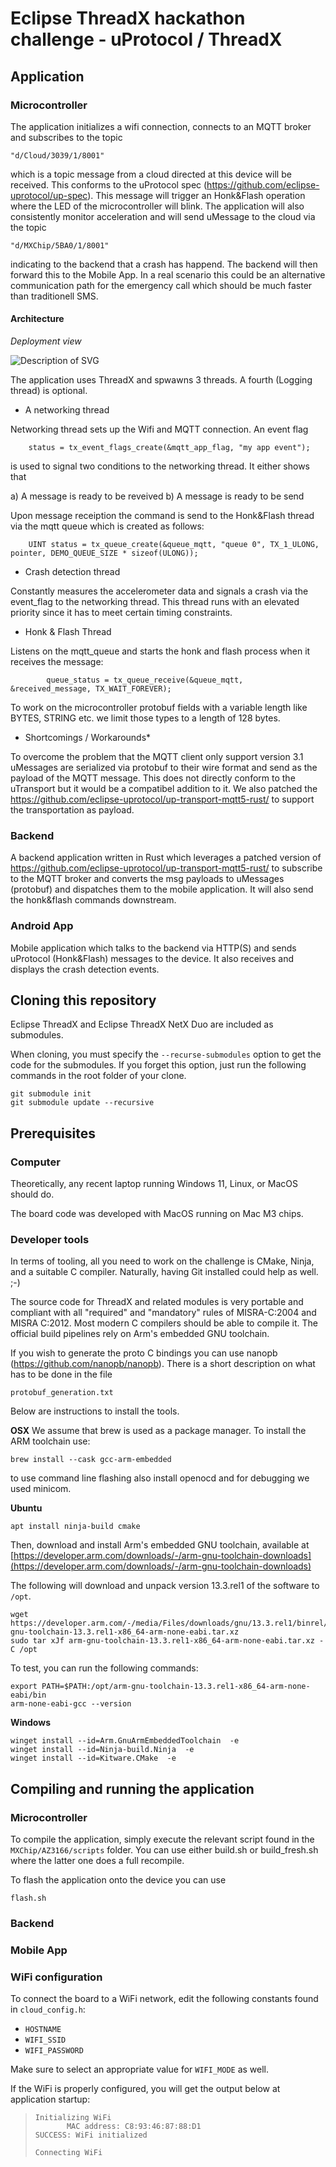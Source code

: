 <!--
  Copyright (c) 2024 Eclipse Foundation
 
  This program and the accompanying materials are made available 
  under the terms of the MIT license which is available at
  https://opensource.org/license/mit.
 
  SPDX-License-Identifier: MIT
 
  Contributors: 
      Frédéric Desbiens - Initial version.

-->

# Eclipse ThreadX hackathon challenge - uProtocol / ThreadX

## Application 

### Microcontroller

The application initializes a wifi connection, connects to an MQTT broker and subscribes to the topic
```
"d/Cloud/3039/1/8001"
```
which is a topic message from a cloud directed at this device will be received. This conforms to the uProtocol spec (https://github.com/eclipse-uprotocol/up-spec). This message will trigger an Honk&Flash operation where the LED of the microcontroller will blink. The application will also consistently monitor acceleration and will send  uMessage to the cloud via the topic
```
"d/MXChip/5BA0/1/8001"
```
indicating to the backend that a crash has happend. The backend will then forward this to the Mobile App. In a real scenario this could be an alternative communication path for the emergency call which should be much faster than traditionell SMS.

#### Architecture

*Deployment view*

![Description of SVG](sdv.svg)

The application uses ThreadX and spwawns 3 threads. A fourth (Logging thread) is optional.

- A networking thread

Networking thread sets up the Wifi and MQTT connection. An event flag
```
    status = tx_event_flags_create(&mqtt_app_flag, "my app event");
```
is used to signal two conditions to the networking thread. It either shows that

a) A message is ready to be reveived 
b) A message is ready to be send

Upon message receiption the command is send to the Honk&Flash thread via the mqtt queue which is created as follows:

```
    UINT status = tx_queue_create(&queue_mqtt, "queue 0", TX_1_ULONG, pointer, DEMO_QUEUE_SIZE * sizeof(ULONG));
```

- Crash detection thread

Constantly measures the accelerometer data and signals a crash via the event_flag to the networking thread. This thread runs with an elevated priority since it has to meet certain timing constraints. 

- Honk & Flash Thread

Listens on the mqtt_queue and starts the honk and flash process when it receives the message:

```
        queue_status = tx_queue_receive(&queue_mqtt, &received_message, TX_WAIT_FOREVER);
```

To work on the microcontroller protobuf fields with a variable length like BYTES, STRING etc. we limit those types to a length of 128 bytes.  

* Shortcomings / Workarounds*

To overcome the problem that the MQTT client only support version 3.1 uMessages are serialized via protobuf to their wire format and send as the payload of the MQTT message. This does not directly conform to the uTransport but it would be a compatibel addition to it. We also patched the https://github.com/eclipse-uprotocol/up-transport-mqtt5-rust/ to support the transportation as payload.  

### Backend

A backend application written in Rust which leverages a patched version of https://github.com/eclipse-uprotocol/up-transport-mqtt5-rust/ to subscribe to the MQTT broker and converts the msg payloads to uMessages (protobuf) and dispatches them to the mobile application. It will also send the honk&flash commands downstream.

### Android App

Mobile application which talks to the backend via HTTP(S) and sends uProtocol (Honk&Flash) messages to the device. It also receives and displays the crash detection events.


## Cloning this repository
Eclipse ThreadX and Eclipse ThreadX NetX Duo are included as submodules.

When cloning, you must specify the `--recurse-submodules` option to get the code for the submodules. If you forget this option, just run the following commands in the root folder of your clone. 

```
git submodule init
git submodule update --recursive
```

## Prerequisites

### Computer
Theoretically, any recent laptop running Windows 11, Linux, or MacOS should do.

The board code was developed with MacOS running on Mac M3 chips. 

### Developer tools
In terms of tooling, all you need to work on the challenge is CMake, Ninja, and a suitable C compiler. Naturally, having Git installed could help as well. ;-)

The source code for ThreadX and related modules is very portable and compliant with all "required" and "mandatory" rules of MISRA-C:2004 and MISRA C:2012. Most modern C compilers should be able to compile it. The official build pipelines rely on Arm's embedded GNU toolchain.

If you wish to generate the proto C bindings you can use nanopb (https://github.com/nanopb/nanopb). There is a short description on what has to be done in the file 
```
protobuf_generation.txt
```


Below are instructions to install the tools.

**OSX**
We assume that brew is used as a package manager. To install the ARM toolchain use:

```
brew install --cask gcc-arm-embedded
```

to use command line flashing also install openocd and for debugging we used minicom. 

**Ubuntu**
```
apt install ninja-build cmake 
```

Then, download and install Arm's embedded GNU toolchain, available at [https://developer.arm.com/downloads/-/arm-gnu-toolchain-downloads](https://developer.arm.com/downloads/-/arm-gnu-toolchain-downloads)

The following will download and unpack version 13.3.rel1 of the software to `/opt`.
``` 
wget https://developer.arm.com/-/media/Files/downloads/gnu/13.3.rel1/binrel/arm-gnu-toolchain-13.3.rel1-x86_64-arm-none-eabi.tar.xz
sudo tar xJf arm-gnu-toolchain-13.3.rel1-x86_64-arm-none-eabi.tar.xz -C /opt
```

To test, you can run the following commands:
```
export PATH=$PATH:/opt/arm-gnu-toolchain-13.3.rel1-x86_64-arm-none-eabi/bin
arm-none-eabi-gcc --version
```

**Windows**
```
winget install --id=Arm.GnuArmEmbeddedToolchain  -e
winget install --id=Ninja-build.Ninja  -e
winget install --id=Kitware.CMake  -e
```

## Compiling and running the application

### Microcontroller
To compile the application, simply execute the relevant script found in the `MXChip/AZ3166/scripts` folder. You can use either build.sh or build_fresh.sh where the latter one does a full recompile. 

To flash the application onto the device you can use 
```
flash.sh
```
### Backend

### Mobile App

### WiFi configuration
To connect the board to a WiFi network, edit the following constants found in `cloud_config.h`:

- `HOSTNAME`
- `WIFI_SSID`
- `WIFI_PASSWORD`

Make sure to select an appropriate value for `WIFI_MODE` as well.

If the WiFi is properly configured, you will get the output below at application startup:

> ```
>Initializing WiFi
>        MAC address: C8:93:46:87:88:D1
>SUCCESS: WiFi initialized
>
>Connecting WiFi
> ```
